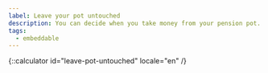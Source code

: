 ```yaml
---
label: Leave your pot untouched
description: You can decide when you take money from your pension pot.
tags:
  - embeddable
---
```


{::calculator id="leave-pot-untouched" locale="en" /}

